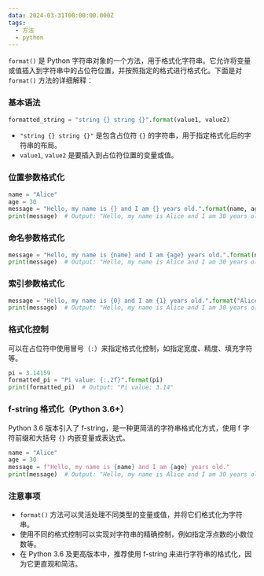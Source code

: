 ```yaml
---
data: 2024-03-31T00:00:00.000Z
tags:
  - 方法
  - python
---
```

`format()` 是 Python 字符串对象的一个方法，用于格式化字符串。它允许将变量或值插入到字符串中的占位符位置，并按照指定的格式进行格式化。下面是对 `format()` 方法的详细解释：

### 基本语法
```python
formatted_string = "string {} string {}".format(value1, value2)
```

- `"string {} string {}"` 是包含占位符 `{}` 的字符串，用于指定格式化后的字符串的布局。
- `value1`, `value2` 是要插入到占位符位置的变量或值。

### 位置参数格式化
```python
name = "Alice"
age = 30
message = "Hello, my name is {} and I am {} years old.".format(name, age)
print(message)  # Output: "Hello, my name is Alice and I am 30 years old."
```

### 命名参数格式化
```python
message = "Hello, my name is {name} and I am {age} years old.".format(name="Alice", age=30)
print(message)  # Output: "Hello, my name is Alice and I am 30 years old."
```

### 索引参数格式化
```python
message = "Hello, my name is {0} and I am {1} years old.".format("Alice", 30)
print(message)  # Output: "Hello, my name is Alice and I am 30 years old."
```

### 格式化控制
可以在占位符中使用冒号（`:`）来指定格式化控制，如指定宽度、精度、填充字符等。

```python
pi = 3.14159
formatted_pi = "Pi value: {:.2f}".format(pi)
print(formatted_pi)  # Output: "Pi value: 3.14"
```

### f-string 格式化（Python 3.6+）
Python 3.6 版本引入了 f-string，是一种更简洁的字符串格式化方式，使用 f 字符前缀和大括号 `{}` 内嵌变量或表达式。

```python
name = "Alice"
age = 30
message = f"Hello, my name is {name} and I am {age} years old."
print(message)  # Output: "Hello, my name is Alice and I am 30 years old."
```

### 注意事项
- `format()` 方法可以灵活处理不同类型的变量或值，并将它们格式化为字符串。
- 使用不同的格式控制可以实现对字符串的精确控制，例如指定浮点数的小数位数等。
- 在 Python 3.6 及更高版本中，推荐使用 f-string 来进行字符串的格式化，因为它更直观和简洁。